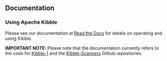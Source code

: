 ## Documentation

### Using Apache Kibble
Please see our documentation at [Read the Docs](https://apache-kibble.readthedocs.io/)
for details on operating and using Kibble.

**IMPORTANT NOTE:** Please note that the documentation currently refers to the code for [Kibble-1](https://github.com/apache/kibble-1) and the [Kibble-Scanners](https://github.com/apache/kibble-scanners) Github repositories.
